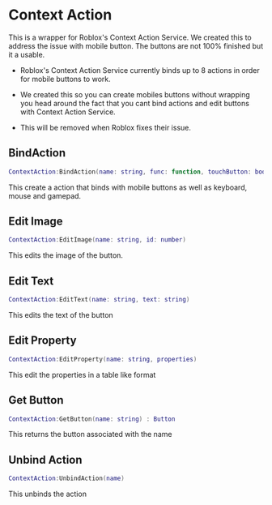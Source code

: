 # Context Action

This is a wrapper for Roblox's Context Action Service. We created this to address the issue with mobile button. The buttons are not 100% finished but it a usable.

- Roblox's Context Action Service currently binds up to 8 actions in order for mobile buttons to work.

- We created this so you can create mobiles buttons without wrapping you head around the fact that you cant bind actions and edit buttons with Context Action Service.

- This will be removed when Roblox fixes their issue.

## BindAction
```lua
ContextAction:BindAction(name: string, func: function, touchButton: boolean, ...)
```
This create a action that binds with mobile buttons as well as keyboard, mouse and gamepad.

## Edit Image
```lua
ContextAction:EditImage(name: string, id: number)
```

This edits the image of the button.

## Edit Text
```lua
ContextAction:EditText(name: string, text: string)
```

This edits the text of the button

## Edit Property
```lua
ContextAction:EditProperty(name: string, properties)
```

This edit the properties in a table like format

## Get Button
```lua
ContextAction:GetButton(name: string) : Button
```

This returns the button associated with the name

## Unbind Action
```lua
ContextAction:UnbindAction(name)
```

This unbinds the action